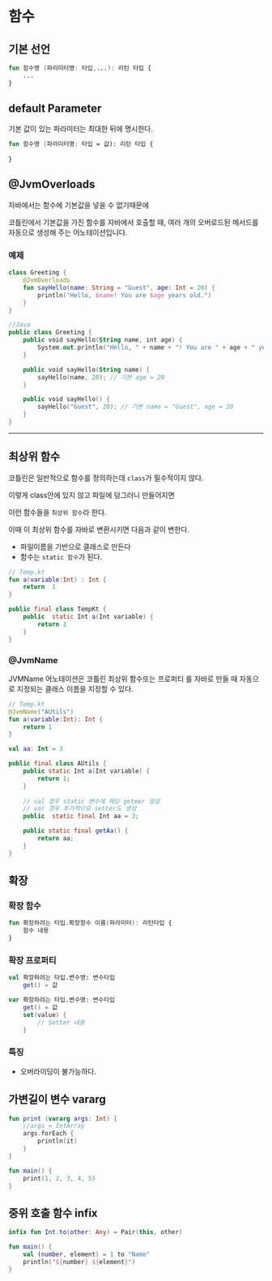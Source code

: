 # 함수

## 기본 선언
```kotlin
fun 함수명 (파리미터명: 타입,...): 리턴 타입 {
    ...
}
```

## default Parameter
기본 값이 있는 파라미터는 최대한 뒤에 명시한다.
```kotlin
fun 함수명 (파라미터명: 타입 = 값): 리턴 타입 {
    
}
```

## @JvmOverloads

자바에서는 함수에 기본값을 넣을 수 없기때문에 

코틀린에서 기본값을 가진 함수를 자바에서 호출할 때,
여러 개의 오버로드된 메서드를 자동으로 생성해 주는 어노테이션입니다.

### 예제
```kotlin
class Greeting {
    @JvmOverloads
    fun sayHello(name: String = "Guest", age: Int = 20) {
        println("Hello, $name! You are $age years old.")
    }
}

//Java 
public class Greeting {
    public void sayHello(String name, int age) {
        System.out.println("Hello, " + name + "! You are " + age + " years old.");
    }

    public void sayHello(String name) {
        sayHello(name, 20); // 기본 age = 20
    }

    public void sayHello() {
        sayHello("Guest", 20); // 기본 name = "Guest", age = 20
    }
}
```
---

## 최상위 함수

코틀린은 일반적으로 함수를 정의하는데 `class`가 필수적이지 않다.

이렇게 class안에 있지 않고 파일에 덩그러니 만들어지면

이런 함수들을 `최상위 함수`라 한다.

이때 이 최상위 함수를 자바로 변환시키면 다음과 같이 변한다.

- 파일이름을 기반으로 클래스로 만든다
- 함수는 `static 함수`가 된다.

```kotlin
// Temp.kt
fun a(variable:Int) : Int {
    return  1
}
```

```java
public final class TempKt {
    public  static Int a(Int variable) {
        return 1
    }
}
```

### @JvmName

JVMName 어노테이션은 코틀린 최상위 함수또는 프로퍼티 를 자바로 만들 때
자동으로 지정되는 클래스 이름을 지정할 수 있다.


```kotlin
// Temp.kt
@JvmName("AUtils")
fun a(variable:Int): Int {
    return 1
}

val aa: Int = 3 

```

```java
public final class AUtils {
    public static Int a(Int variable) {
        return 1;
    }
    
    // val 경우 static 변수에 해당 geteer 생성
    // var 경우 추가적으로 setter도 생성
    public  static final Int aa = 3;

    public static final getAa() {
        return aa;
    }
}
```

## 확장 

### 확장 함수 
```kotlin
fun 확장하려는 타입.확장함수 이름(파라미터): 리턴타입 {
    함수 내용 
}
```

### 확장 프로퍼티 
```kotlin
val 확장하려는 타입.변수명: 변수타입 
    get() = 값 

var 확장하려는 타입.변수명: 변수타입
    get() = 값
    set(value) {
        // Setter 내용
    }
```

### 특징
- 오버라이딩이 불가능하다.

## 가변길이 변수 vararg

```kotlin
fun print (vararg args: Int) {
    //args = IntArray
    args.forEach {
        println(it)
    }
}

fun main() {
    print(1, 2, 3, 4, 5)
}
```

## 중위 호출 함수 infix
```kotlin
infix fun Int.to(other: Any) = Pair(this, other)

fun main() {
    val (number, element) = 1 to "Name"
    println("${number} ${element}")
}
```

